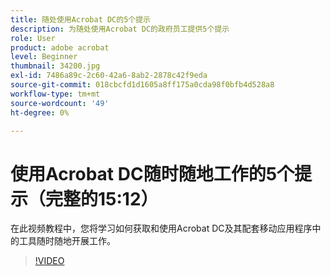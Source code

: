 ```yaml
---
title: 随处使用Acrobat DC的5个提示
description: 为随处使用Acrobat DC的政府员工提供5个提示
role: User
product: adobe acrobat
level: Beginner
thumbnail: 34200.jpg
exl-id: 7486a89c-2c60-42a6-8ab2-2878c42f9eda
source-git-commit: 018cbcfd1d1605a8ff175a0cda98f0bfb4d528a8
workflow-type: tm+mt
source-wordcount: '49'
ht-degree: 0%

---
```


# 使用Acrobat DC随时随地工作的5个提示（完整的15:12）

在此视频教程中，您将学习如何获取和使用Acrobat DC及其配套移动应用程序中的工具随时随地开展工作。

>[!VIDEO](https://video.tv.adobe.com/v/34200?chaptermarkers=on)
